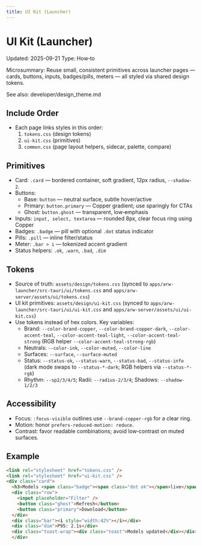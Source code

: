 ```yaml
---
title: UI Kit (Launcher)
---
```


# UI Kit (Launcher)

Updated: 2025-09-21
Type: How‑to

Microsummary: Reuse small, consistent primitives across launcher pages — cards, buttons, inputs, badges/pills, meters — all styled via shared design tokens.

See also: developer/design_theme.md

## Include Order

- Each page links styles in this order:
  1. `tokens.css` (design tokens)
  2. `ui-kit.css` (primitives)
  3. `common.css` (page layout helpers, sidecar, palette, compare)

## Primitives

- Card: `.card` — bordered container, soft gradient, 12px radius, `--shadow-2`.
- Buttons:
  - Base: `button` — neutral surface, subtle hover/active
  - Primary: `button.primary` — Copper gradient; use sparingly for CTAs
  - Ghost: `button.ghost` — transparent, low‑emphasis
- Inputs: `input, select, textarea` — rounded 8px, clear focus ring using Copper
- Badges: `.badge` — pill with optional `.dot` status indicator
- Pills: `.pill` — inline filter/status
- Meter: `.bar > i` — tokenized accent gradient
- Status helpers: `.ok`, `.warn`, `.bad`, `.dim`

## Tokens

- Source of truth: `assets/design/tokens.css` (synced to `apps/arw-launcher/src-tauri/ui/tokens.css` and `apps/arw-server/assets/ui/tokens.css`)
- UI kit primitives: `assets/design/ui-kit.css` (synced to `apps/arw-launcher/src-tauri/ui/ui-kit.css` and `apps/arw-server/assets/ui/ui-kit.css`)
- Use tokens instead of hex colors. Key variables:
  - Brand: `--color-brand-copper`, `--color-brand-copper-dark`, `--color-accent-teal`, `--color-accent-teal-light`, `--color-accent-teal-strong` (RGB helper `--color-accent-teal-strong-rgb`)
  - Neutrals: `--color-ink`, `--color-muted`, `--color-line`
  - Surfaces: `--surface`, `--surface-muted`
  - Status: `--status-ok`, `--status-warn`, `--status-bad`, `--status-info` (dark mode swaps to `--status-*-dark`; RGB helpers via `--status-*-rgb`)
  - Rhythm: `--sp2/3/4/5`; Radii: `--radius-2/3/4`; Shadows: `--shadow-1/2/3`

## Accessibility

- Focus: `:focus-visible` outlines use `--brand-copper-rgb` for a clear ring.
- Motion: honor `prefers-reduced-motion: reduce`.
- Contrast: favor readable combinations; avoid low‑contrast on muted surfaces.

## Example

```html
<link rel="stylesheet" href="tokens.css" />
<link rel="stylesheet" href="ui-kit.css" />
<div class="card">
  <h3>Models <span class="badge"><span class="dot ok"></span>live</span></h3>
  <div class="row">
    <input placeholder="Filter" />
    <button class="ghost">Refresh</button>
    <button class="primary">Download</button>
  </div>
  <div class="bar"><i style="width:42%"></i></div>
  <div class="dim">P95: 2.1s</div>
  <div class="toast-wrap"><div class="toast">Models updated</div></div>
  </div>
```
